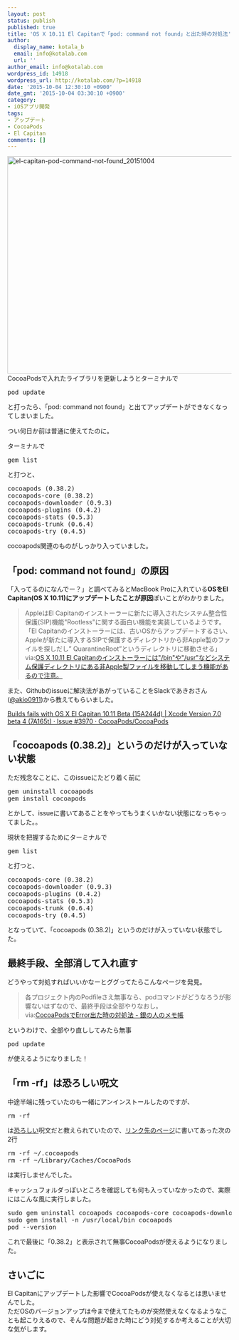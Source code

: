```yaml
---
layout: post
status: publish
published: true
title: 'OS X 10.11 El Capitanで「pod: command not found」と出た時の対処法'
author:
  display_name: kotala_b
  email: info@kotalab.com
  url: ''
author_email: info@kotalab.com
wordpress_id: 14918
wordpress_url: http://kotalab.com/?p=14918
date: '2015-10-04 12:30:10 +0900'
date_gmt: '2015-10-04 03:30:10 +0900'
category:
- iOSアプリ開発
tags:
- アップデート
- CocoaPods
- El Capitan
comments: []
---
```

<p><img src="http://kotalab.com/wp-content/uploads/2015/10/el-capitan-pod-command-not-found_20151004-780x488.png" alt="el-capitan-pod-command-not-found_20151004" width="780" height="488" class="aligncenter size-large wp-image-14922" /><br />
CocoaPodsで入れたライブラリを更新しようとターミナルで</p>
<pre class="lang:default decode:true " >pod update</pre>
<p>と打ったら、「pod: command not found」と出てアップデートができなくなってしまいました。</p>
<p>つい何日か前は普通に使えてたのに。</p>
<p>ターミナルで</p>
<pre class="lang:default decode:true " >gem list</pre>
<p>と打つと、</p>
<pre class="lang:default decode:true " >cocoapods (0.38.2)
cocoapods-core (0.38.2)
cocoapods-downloader (0.9.3)
cocoapods-plugins (0.4.2)
cocoapods-stats (0.5.3)
cocoapods-trunk (0.6.4)
cocoapods-try (0.4.5)</pre>
<p>cocoapods関連のものがしっかり入っていました。</p>
<p><!--more--></p>
<h2>「pod: command not found」の原因</h2>
<p>「入ってるのになんでー？」と調べてみるとMacBook Proに入れている<strong>OSをEl Capitan(OS X 10.11)にアップデートしたことが原因</strong>ぽいことがわかりました。</p>
<blockquote><p>AppleはEl Capitanのインストーラーに新たに導入されたシステム整合性保護(SIP)機能"Rootless"に関する面白い機能を実装しているようです。<br />
「El Capitanのインストーラーには、古いOSからアップデートするさい、Appleが新たに導入するSIPで保護するディレクトリから非Apple製のファイルを探しだし&rdquo; QuarantineRoot&rdquo;というディレクトリに移動させる」<br />
via:<a href="http://applech2.com/archives/46429524.html" target="_blank">OS X 10.11 El Capitanのインストーラーには"/bin"や"/usr"などシステム保護ディレクトリにある非Apple製ファイルを移動してしまう機能があるので注意。</a></p>
</blockquote>
<p>また、Githubのissueに解決法があがっていることをSlackであきおさん(<a href="https://twitter.com/akio0911" target="_blank">@akio0911</a>)から教えてもらいました。</p>
<p><a href="https://github.com/CocoaPods/CocoaPods/issues/3970" target="_blank">Builds fails with OS X El Capitan 10.11 Beta (15A244d) | Xcode Version 7.0 beta 4 (7A165t) &middot; Issue #3970 &middot; CocoaPods/CocoaPods</a></p>
<h2>「cocoapods (0.38.2)」というのだけが入っていない状態</h2>
<p>ただ残念なことに、このissueにたどり着く前に</p>
<pre class="lang:default decode:true " >gem uninstall cocoapods
gem install cocoapods</pre>
<p>とかして、issueに書いてあることをやってもうまくいかない状態になっちゃってました。。</p>
<p>現状を把握するためにターミナルで</p>
<pre class="lang:default decode:true " >gem list</pre>
<p>と打つと、</p>
<pre class="lang:default decode:true " >cocoapods-core (0.38.2)
cocoapods-downloader (0.9.3)
cocoapods-plugins (0.4.2)
cocoapods-stats (0.5.3)
cocoapods-trunk (0.6.4)
cocoapods-try (0.4.5)</pre>
<p>となっていて、「cocoapods (0.38.2)」というのだけが入っていない状態でした。</p>
<h2>最終手段、全部消して入れ直す</h2>
<p>どうやって対処すればいいかなーとググってたらこんなページを発見。</p>
<blockquote><p>各プロジェクト内のPodfileさえ無事なら、podコマンドがどうなろうが影響ないはずなので、最終手段は全部やりなおし。<br />
via:<a href="http://gin0606.hatenablog.com/entry/2014/03/13/144653" target="_blank">CocoaPodsでError出た時の対処法 - 銀の人のメモ帳</a></p>
</blockquote>
<p>というわけで、全部やり直ししてみたら無事</p>
<pre class="lang:default decode:true " >pod update</pre>
<p>が使えるようになりました！</p>
<h2>「rm -rf」は恐ろしい呪文</h2>
<p>中途半端に残っていたのも一緒にアンインストールしたのですが、</p>
<pre class="lang:default decode:true " >rm -rf</pre>
<p>は<a href="http://www.imamura.biz/blog/srv/linux/2633" target="_blank">恐ろしい</a>呪文だと教えられていたので、<a href="http://gin0606.hatenablog.com/entry/2014/03/13/144653" target="_blank">リンク先のページ</a>に書いてあった次の2行</p>
<pre class="lang:default decode:true " >rm -rf ~/.cocoapods
rm -rf ~/Library/Caches/CocoaPods</pre>
<p>は実行しませんでした。</p>
<p>キャッシュフォルダっぽいところを確認しても何も入っていなかったので、実際にはこんな風に実行しました。</p>
<pre class="lang:default decode:true " >sudo gem uninstall cocoapods cocoapods-core cocoapods-downloader cocoapods-plugins cocoapods-stats cocoapods-trunk cocoapods-try
sudo gem install -n /usr/local/bin cocoapods
pod --version</pre>
<p>これで最後に「0.38.2」と表示されて無事CocoaPodsが使えるようになりました。</p>
<h2>さいごに</h2>
<p>El Capitanにアップデートした影響でCocoaPodsが使えなくなるとは思いませんでした。<br />
ただOSのバージョンアップは今まで使えてたものが突然使えなくなるようなことも起こりえるので、そんな問題が起きた時にどう対処するか考えることが大切な気がします。</p>
